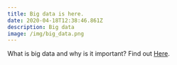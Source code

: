 ```yaml
---
title: Big data is here.
date: 2020-04-18T12:38:46.861Z
description: Big data
image: /img/big_data.png
---
```

What is big data and why is it important? Find out [Here](https://searchdatamanagement.techtarget.com/definition/big-data).